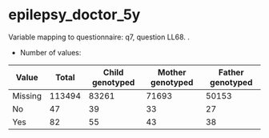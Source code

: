 # epilepsy_doctor_5y
Variable mapping to questionnaire: q7, question LL68.
.
- Number of values:

| Value | Total | Child genotyped | Mother genotyped | Father genotyped |
| ----- | ----- | --------------- | ---------------- | ---------------- |
| Missing | 113494 | 83261 | 71693 | 50153 |
| No | 47 | 39 | 33 |27 |
| Yes | 82 | 55 | 43 |38 |



